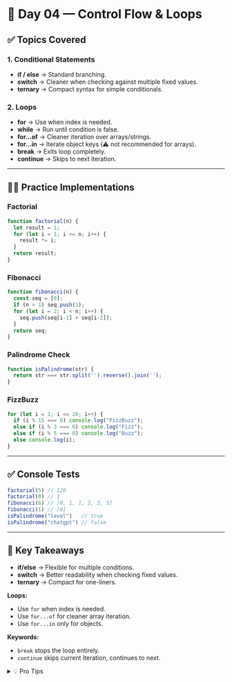 # 📅 Day 04 — Control Flow & Loops

## ✅ Topics Covered

### 1. Conditional Statements
- **if / else** → Standard branching.
- **switch** → Cleaner when checking against multiple fixed values.
- **ternary** → Compact syntax for simple conditionals.

### 2. Loops
- **for** → Use when index is needed.
- **while** → Run until condition is false.
- **for...of** → Cleaner iteration over arrays/strings.
- **for...in** → Iterate object keys (⚠️ not recommended for arrays).
- **break** → Exits loop completely.
- **continue** → Skips to next iteration.

---

## 🧑‍💻 Practice Implementations

### Factorial
```js
function factorial(n) {
  let result = 1;
  for (let i = 1; i <= n; i++) {
    result *= i;
  }
  return result;
}
```

### Fibonacci
```js
function fibonacci(n) {
  const seq = [0];
  if (n > 1) seq.push(1);
  for (let i = 2; i < n; i++) {
    seq.push(seq[i-1] + seq[i-2]);
  }
  return seq;
}
```

### Palindrome Check
```js
function isPalindrome(str) {
  return str === str.split('').reverse().join('');
}
```

### FizzBuzz
```js
for (let i = 1; i <= 20; i++) {
  if (i % 15 === 0) console.log("FizzBuzz");
  else if (i % 3 === 0) console.log("Fizz");
  else if (i % 5 === 0) console.log("Buzz");
  else console.log(i);
}
```

---

## ✅ Console Tests
```js
factorial(5) // 120  
factorial(0) // 1  
fibonacci(6) // [0, 1, 1, 2, 3, 5]  
fibonacci(1) // [0]  
isPalindrome("level")   // true  
isPalindrome("chatgpt") // false  
```

---

## 📝 Key Takeaways
- **if/else** → Flexible for multiple conditions.  
- **switch** → Better readability when checking fixed values.  
- **ternary** → Compact for one-liners.  

**Loops:**
- Use `for` when index is needed.
- Use `for...of` for cleaner array iteration.
- Use `for...in` only for objects.

**Keywords:**
- `break` stops the loop entirely.
- `continue` skips current iteration, continues to next.

<details>
<summary>💡 Pro Tips</summary>

- Always prefer `===` instead of `==` inside conditions.  
- Avoid using `for...in` on arrays → it iterates over keys, not values.  
- Use `for...of` for cleaner, more modern code when working with arrays/strings.  
- Factorial can be written recursively, but iterative is more memory-friendly.  

</details>
